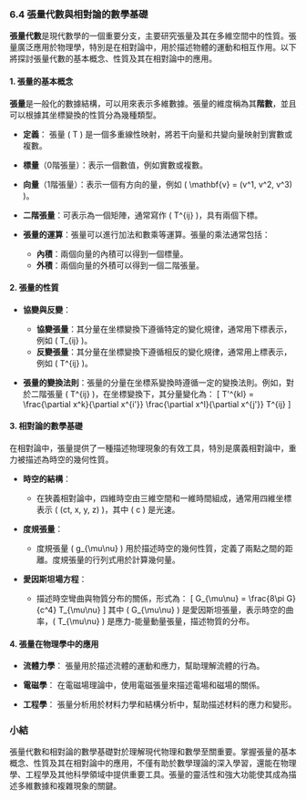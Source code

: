 ### 6.4 張量代數與相對論的數學基礎

**張量代數**是現代數學的一個重要分支，主要研究張量及其在多維空間中的性質。張量廣泛應用於物理學，特別是在相對論中，用於描述物體的運動和相互作用。以下將探討張量代數的基本概念、性質及其在相對論中的應用。

#### 1. 張量的基本概念

**張量**是一般化的數據結構，可以用來表示多維數據。張量的維度稱為其**階數**，並且可以根據其坐標變換的性質分為幾種類型。

- **定義**：
  張量 \( T \) 是一個多重線性映射，將若干向量和共變向量映射到實數或複數。

- **標量**（0階張量）：表示一個數值，例如實數或複數。

- **向量**（1階張量）：表示一個有方向的量，例如 \( \mathbf{v} = (v^1, v^2, v^3) \)。

- **二階張量**：可表示為一個矩陣，通常寫作 \( T^{ij} \)，具有兩個下標。

- **張量的運算**：張量可以進行加法和數乘等運算。張量的乘法通常包括：
  - **內積**：兩個向量的內積可以得到一個標量。
  - **外積**：兩個向量的外積可以得到一個二階張量。

#### 2. 張量的性質

- **協變與反變**：
  - **協變張量**：其分量在坐標變換下遵循特定的變化規律，通常用下標表示，例如 \( T_{ij} \)。
  - **反變張量**：其分量在坐標變換下遵循相反的變化規律，通常用上標表示，例如 \( T^{ij} \)。

- **張量的變換法則**：張量的分量在坐標系變換時遵循一定的變換法則。例如，對於二階張量 \( T^{ij} \)，在坐標變換下，其分量變化為：
  \[
  T'^{kl} = \frac{\partial x^k}{\partial x^{i'}} \frac{\partial x^l}{\partial x^{j'}} T^{ij}
  \]

#### 3. 相對論的數學基礎

在相對論中，張量提供了一種描述物理現象的有效工具，特別是廣義相對論中，重力被描述為時空的幾何性質。

- **時空的結構**：
  - 在狹義相對論中，四維時空由三維空間和一維時間組成，通常用四維坐標表示 \( (ct, x, y, z) \)，其中 \( c \) 是光速。

- **度規張量**：
  - 度規張量 \( g_{\mu\nu} \) 用於描述時空的幾何性質，定義了兩點之間的距離。度規張量的行列式用於計算幾何量。

- **愛因斯坦場方程**：
  - 描述時空彎曲與物質分布的關係，形式為：
  \[
  G_{\mu\nu} = \frac{8\pi G}{c^4} T_{\mu\nu}
  \]
  其中 \( G_{\mu\nu} \) 是愛因斯坦張量，表示時空的曲率，\( T_{\mu\nu} \) 是應力-能量動量張量，描述物質的分布。

#### 4. 張量在物理學中的應用

- **流體力學**：
  張量用於描述流體的運動和應力，幫助理解流體的行為。

- **電磁學**：
  在電磁場理論中，使用電磁張量來描述電場和磁場的關係。

- **工程學**：
  張量分析用於材料力學和結構分析中，幫助描述材料的應力和變形。

### 小結

張量代數和相對論的數學基礎對於理解現代物理和數學至關重要。掌握張量的基本概念、性質及其在相對論中的應用，不僅有助於數學理論的深入學習，還能在物理學、工程學及其他科學領域中提供重要工具。張量的靈活性和強大功能使其成為描述多維數據和複雜現象的關鍵。